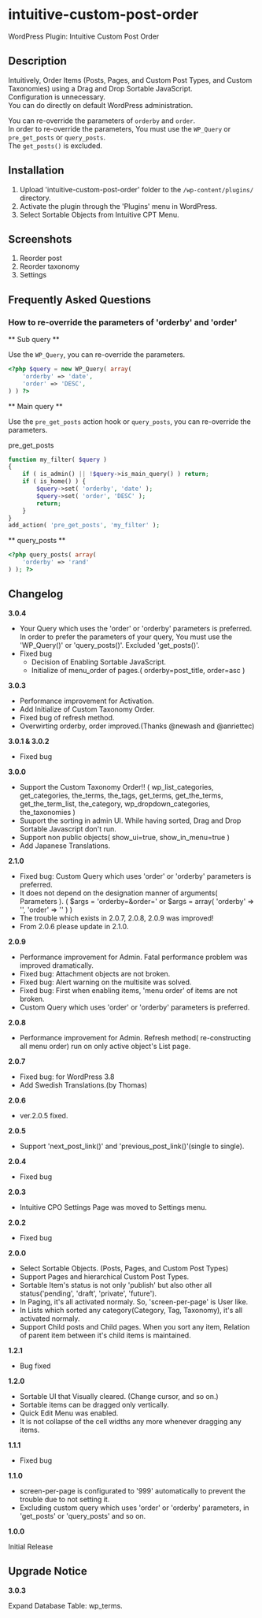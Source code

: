 # intuitive-custom-post-order

WordPress Plugin: Intuitive Custom Post Order

## Description

Intuitively, Order Items (Posts, Pages, and Custom Post Types, and Custom Taxonomies) using a Drag and Drop Sortable JavaScript.<br>
Configuration is unnecessary.<br>
You can do directly on default WordPress administration.

You can re-override the parameters of `orderby` and `order`.<br>
In order to re-override the parameters, You must use the `WP_Query` or `pre_get_posts` or `query_posts`.<br>
The `get_posts()` is excluded.

## Installation

1. Upload 'intuitive-custom-post-order' folder to the `/wp-content/plugins/` directory.
2. Activate the plugin through the 'Plugins' menu in WordPress.
3. Select Sortable Objects from Intuitive CPT Menu.

## Screenshots

1. Reorder post
2. Reorder taxonomy
3. Settings

## Frequently Asked Questions

### How to re-override the parameters of 'orderby' and 'order'

** Sub query **

Use the `WP_Query`, you can re-override the parameters.

```php
<?php $query = new WP_Query( array(
	'orderby' => 'date',
	'order' => 'DESC',
) ) ?>
```

** Main query **

Use the `pre_get_posts` action hook or `query_posts`, you can re-override the parameters.

pre_get_posts

```php
function my_filter( $query )
{
	if ( is_admin() || !$query->is_main_query() ) return;
	if ( is_home() ) {
		$query->set( 'orderby', 'date' );
		$query->set( 'order', 'DESC' );
		return;
	}
}
add_action( 'pre_get_posts', 'my_filter' );
```

** query_posts **

```php
<?php query_posts( array(
	'orderby' => 'rand'
) ); ?>
```

## Changelog


**3.0.4**

* Your Query which uses the 'order' or 'orderby' parameters is preferred.
  In order to prefer the parameters of your query, You must use the 'WP_Query()' or 'query_posts()'.
  Excluded 'get_posts()'.
* Fixed bug
  - Decision of Enabling Sortable JavaScript.
  - Initialize of menu_order of pages.( orderby=post_title, order=asc )

**3.0.3**

* Performance improvement for Activation.
* Add Initialize of Custom Taxonomy Order.
* Fixed bug of refresh method.
* Overwirting orderby, order improved.(Thanks @newash and @anriettec)

**3.0.1 & 3.0.2**

* Fixed bug

**3.0.0**

* Support the Custom Taxonomy Order!!
  ( wp_list_categories, get_categories, the_terms, the_tags, get_terms, get_the_terms, get_the_term_list, the_category, wp_dropdown_categories, the_taxonomies )
* Suuport the sorting in admin UI.
  While having sorted, Drag and Drop Sortable Javascript don't run.
* Support non public objects( show_ui=true, show_in_menu=true )
* Add Japanese Translations.

**2.1.0**

* Fixed bug: Custom Query which uses 'order' or 'orderby' parameters is preferred.
* It does not depend on the designation manner of arguments( Parameters ).
  ( $args = 'orderby=&order=' or $args = array( 'orderby' => '', 'order' => '' ) )
* The trouble which exists in 2.0.7, 2.0.8, 2.0.9 was improved!
* From 2.0.6 please update in 2.1.0.

**2.0.9**

* Performance improvement for Admin.
  Fatal performance problem was improved dramatically.
* Fixed bug: Attachment objects are not broken.
* Fixed bug: Alert warning on the multisite was solved.
* Fixed bug: First when enabling items, 'menu order' of items are not broken.
* Custom Query which uses 'order' or 'orderby' parameters is preferred.

**2.0.8**

* Performance improvement for Admin.
  Refresh method( re-constructing all menu order) run on only active object's List page.

**2.0.7**

* Fixed bug: for WordPress 3.8
* Add Swedish Translations.(by Thomas)

**2.0.6**

* ver.2.0.5 fixed.

**2.0.5**

* Support 'next_post_link()' and 'previous_post_link()'(single to single).

**2.0.4**

* Fixed bug

**2.0.3**

* Intuitive CPO Settings Page was moved to Settings menu.

**2.0.2**

* Fixed bug

**2.0.0**

* Select Sortable Objects. (Posts, Pages, and Custom Post Types)
* Support Pages and hierarchical Custom Post Types.
* Sortable Item's status is not only 'publish' but also other all status('pending', 'draft', 'private', 'future').
* In Paging, it's all activated normaly. So, 'screen-per-page' is User like.
* In Lists which sorted any category(Category, Tag, Taxonomy), it's all activated normaly.
* Support Child posts and Child pages. When you sort any item, Relation of parent item between it's child items is maintained.

**1.2.1**

* Bug fixed

**1.2.0**

* Sortable UI that Visually cleared. (Change cursor, and so on.)
* Sortable items can be dragged only vertically.
* Quick Edit Menu was enabled.
* It is not collapse of the cell widths any more whenever dragging any items.

**1.1.1**

* Fixed bug

**1.1.0**

* screen-per-page is configurated to '999' automatically to prevent the trouble due to not setting it.
* Excluding custom query which uses 'order' or 'orderby' parameters, in 'get_posts' or 'query_posts' and so on.

**1.0.0**

Initial Release

## Upgrade Notice

**3.0.3**

Expand Database Table: wp_terms.
